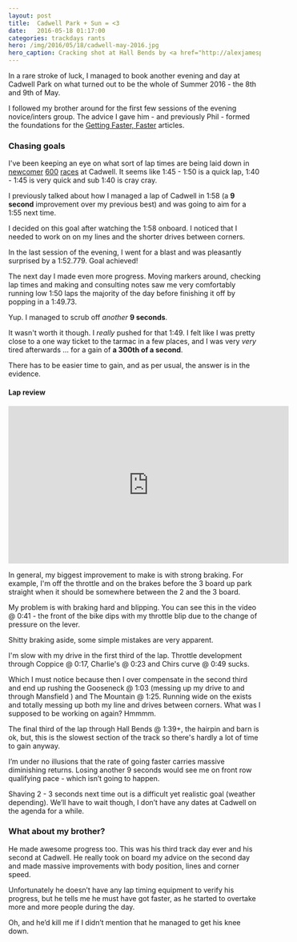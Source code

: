 ```yaml
---
layout: post
title:  Cadwell Park + Sun = <3
date:   2016-05-18 01:17:00
categories: trackdays rants
hero: /img/2016/05/18/cadwell-may-2016.jpg
hero_caption: Cracking shot at Hall Bends by <a href="http://alexjamesphoto.com">Alex James</a>.
---
```

In a rare stroke of luck, I managed to book another evening and day at Cadwell Park on what turned out to be the whole of Summer 2016 - the 8th and 9th of May.

I followed my brother around for the first few sessions of the evening novice/inters group. The advice I gave him - and previously Phil - formed the foundations for the [Getting Faster, Faster](/2016/05/12/going-faster-faster-part-1/) articles.

### Chasing goals

I've been keeping an eye on what sort of lap times are being laid down in [newcomer](http://www.tsl-timing.com/event/153277) [600](http://www.tsl-timing.com/event/152280) [races](http://www.tsl-timing.com/Results/?y=2016) at Cadwell. It seems like 1:45 - 1:50 is a quick lap, 1:40 - 1:45 is very quick and sub 1:40 is cray cray.

I previously talked about how I managed a lap of Cadwell in 1:58 (a **9 second** improvement over my previous best) and was going to aim for a 1:55 next time.

I decided on this goal after watching the 1:58 onboard. I noticed that I needed to work on on my lines and the shorter drives between corners.

In the last session of the evening, I went for a blast and was pleasantly surprised by a 1:52.779. Goal achieved!

The next day I made even more progress. Moving markers around, checking lap times and making and consulting notes saw me very comfortably running low 1:50 laps the majority of the day before finishing it off by popping in a 1:49.73.

Yup. I managed to scrub off _another_ **9 seconds**.

It wasn't worth it though. I _really_ pushed for that 1:49. I felt like I was pretty close to a one way ticket to the tarmac in a few places, and I was very _very_ tired afterwards … for a gain of **a 300th of a second**.

There has to be easier time to gain, and as per usual, the answer is in the evidence.

#### Lap review

<div class="video">
    <div class="video__wrapper">
        <iframe width="560" height="315" src="https://www.youtube.com/embed/7GM71E42gVw?rel=0" frameborder="0" allowfullscreen></iframe>
    </div>
</div>

In general, my biggest improvement to make is with strong braking. For example, I'm off the throttle and on the brakes before the 3 board up park straight when it should be somewhere between the 2 and the 3 board.

My problem is with braking hard and blipping. You can see this in the video @ 0:41 - the front of the bike dips with my throttle blip due to the change of pressure on the lever.

Shitty braking aside, some simple mistakes are very apparent.

I'm slow with my drive in the first third of the lap. Throttle development through Coppice @ 0:17, Charlie's @ 0:23 and Chirs curve @ 0:49 sucks.

Which I must notice because then I over compensate in the second third and end up rushing the Gooseneck @ 1:03 (messing up my drive to and through Mansfield ) and The Mountain @ 1:25. Running wide on the exists and totally messing up both my line and drives between corners. What was I supposed to be working on again? Hmmmm.

The final third of the lap through Hall Bends @ 1:39+, the hairpin and barn is ok, but, this is the slowest section of the track so there's hardly a lot of time to gain anyway.

I’m under no illusions that the rate of going faster carries massive diminishing returns. Losing another 9 seconds would see me on front row qualifying pace - which isn’t going to happen.

Shaving 2 - 3 seconds next time out is a difficult yet realistic goal (weather depending). We’ll have to wait though, I don’t have any dates at Cadwell on the agenda for a while.

### What about my brother?

He made awesome progress too. This was his third track day ever and his second at Cadwell. He really took on board my advice on the second day and made massive improvements with body position, lines and corner speed.

Unfortunately he doesn’t have any lap timing equipment to verify his progress, but he tells me he must have got faster, as he started to overtake more and more people during the day.

Oh, and he’d kill me if I didn’t mention that he managed to get his knee down.
